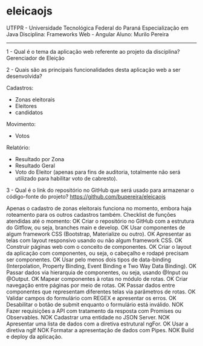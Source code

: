 # eleicaojs

UTFPR - Universidade Tecnológica Federal do Paraná
Especialização em Java
Disciplina: Frameworks Web - Angular
Aluno: Murilo Pereira

---

1 - Qual é o tema da aplicação web referente ao projeto da disciplina?
Gerenciador de Eleição

2 - Quais são as principais funcionalidades desta aplicação web a ser desenvolvida?

Cadastros:
- Zonas eleitorais
- Eleitores
- candidatos

Movimento:
- Votos

Relatório: 
- Resultado por Zona
- Resultado Geral
- Voto do Eleitor (apenas para fins de auditoria, totalmente não será utilizado para habilitar voto de cabresto).

3 - Qual é o link do repositório no GitHub que será usado para armazenar o código-fonte do projeto?
https://github.com/bupereira/eleicaojs

Apenas o cadastro de zonas eleitorais funciona no momento, embora haja roteamento para os outros cadastros também.
Checklist de funções atendidas até o momento:
OK    Criar o repositório no GitHub com a estrutura do Gitflow, ou seja, branches main e develop.
OK    Usar componentes de algum framework CSS (Bootstrap, Materialize ou outro).
OK    Apresentar as telas com layout responsivo usando ou não algum framework CSS.
OK    Construir páginas web com o conceito de componentes. 
OK    Criar o layout da aplicação com componentes, ou seja, o cabeçalho e rodapé precisam ser componentes.
OK    Usar pelo menos dois tipos de data-binding (Interpolation, Property Binding, Event Binding e Two Way Data Binding).
OK    Passar dados via hierarquia de componentes, ou seja, usando @Input ou @Output.
OK    Mapear componentes à rotas no módulo de rotas.
OK    Criar navegação entre páginas por meio de rotas.
OK    Passar dados entre componentes que representam diferentes telas via parâmetros de rotas. 
OK    Validar campos do formulário com REGEX e apresentar os erros.
OK    Desabilitar o botão de submit enquanto o formulário está inválido.
NOK    Fazer requisições a API com tratamento da resposta com Promises ou Observables.
NOK    Cadastrar uma entidade no JSON Server.
NOK    Apresentar uma lista de dados com a diretiva estrutural ngFor.
 OK    Usar a diretiva ngIf
NOK    Formatar a apresentação de dados com Pipes.
NOK    Build e deploy da aplicação.
